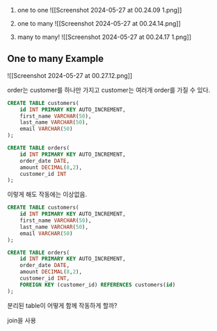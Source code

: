 
1. one to one
![[Screenshot 2024-05-27 at 00.24.09 1.png]]


2.  one to many
![[Screenshot 2024-05-27 at 00.24.14.png]]


3.  many to many!
![[Screenshot 2024-05-27 at 00.24.17 1.png]]

## One to many Example
![[Screenshot 2024-05-27 at 00.27.12.png]]

order는 customer를 하나만 가지고 customer는 여러개 order를 가질 수 있다.

```sql
CREATE TABLE customers(
	id INT PRIMARY KEY AUTO_INCREMENT,
	first_name VARCHAR(50),
	last_name VARCHAR(50),
	email VARCHAR(50)
);

CREATE TABLE orders(
	id INT PRIMARY KEY AUTO_INCREMENT,
	order_date DATE,
	amount DECIMAL(8,2),
	customer_id INT
);
```

이렇게 해도 작동에는 이상없음.

```sql
CREATE TABLE customers(
	id INT PRIMARY KEY AUTO_INCREMENT,
	first_name VARCHAR(50),
	last_name VARCHAR(50),
	email VARCHAR(50)
);

CREATE TABLE orders(
	id INT PRIMARY KEY AUTO_INCREMENT,
	order_date DATE,
	amount DECIMAL(8,2),
	customer_id INT,
	FOREIGN KEY (customer_id) REFERENCES customers(id)
);
```

분리된 table이 어떻게 함께 작동하게 할까?

join을 사용




